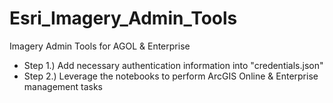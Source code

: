 # Esri_Imagery_Admin_Tools
Imagery Admin Tools for AGOL &amp; Enterprise

- Step 1.) Add necessary authentication information into "credentials.json"
- Step 2.) Leverage the notebooks to perform ArcGIS Online &amp; Enterprise management tasks
